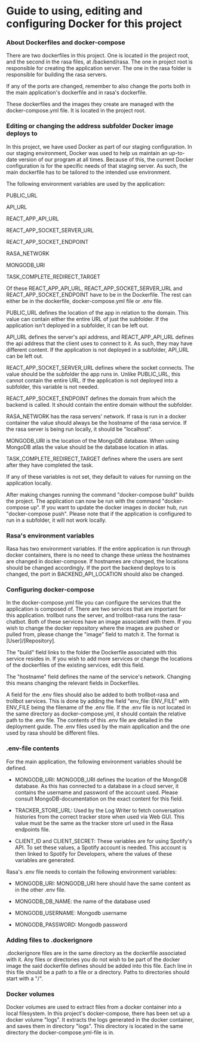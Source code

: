# Guide to using, editing and configuring Docker for this project

### About Dockerfiles and docker-compose

There are two dockerfiles in this project. One is located in the project root, and the second in the rasa files, at \/backend/rasa.
The one in project root is responsible for creating the application server. The one in the rasa folder is responsible for building the rasa servers.

If any of the ports are changed, remember to also change the ports both in the main application's dockerfile and in rasa's dockerfile.

These dockerfiles and the images they create are managed with the docker-compose.yml file. It is located in the project root.

 
### Editing or changing the address subfolder Docker image deploys to

In this project, we have used Docker as part of our staging configuration. 
In our staging environment, Docker was used to help us maintain an up-to-date version of our program at all times.
Because of this, the current Docker configuration is for the specific needs of that staging server. As such, the main dockerfile has to be tailored to the intended use environment.

The following environment variables are used by the application:

PUBLIC_URL

API_URL

REACT_APP_API_URL

REACT_APP_SOCKET_SERVER_URL

REACT_APP_SOCKET_ENDPOINT

RASA_NETWORK

MONGODB_URI
 
TASK_COMPLETE_REDIRECT_TARGET 

Of these REACT_APP_API_URL, REACT_APP_SOCKET_SERVER_URL and REACT_APP_SOCKET_ENDPOINT have to be in the Dockerfile. The rest can either be in the dockerfile, docker-compose.yml file or .env file.


PUBLIC_URL defines the location of the app in relation to the domain. This value can contain either the entire URL of just the subfolder. If the application isn't deployed in a subfolder, it can be left out.

API_URL defines the server's api address, and REACT_APP_API_URL defines the api address that the client uses to connect to it. As such, they may have different content. If the application is not deployed in a subfolder, API_URL can be left out.

REACT_APP_SOCKET_SERVER_URL defines where the socket connects. The value should be the subfolder the app runs in. Unlike PUBLIC_URL, this cannot contain the entire URL. If the application is not deployed into a subfolder, this variable is not needed.

REACT_APP_SOCKET_ENDPOINT defines the domain from which the backend is called. It should contain the entire domain without the subfolder.

RASA_NETWORK has the rasa servers' network. If rasa is run in a docker container the value should always be the hostname of the rasa service.
If the rasa server is being run locally, it should be "localhost".

MONGODB_URI is the location of the MongoDB database. When using MongoDB atlas the value should be the database location in atlas.

TASK_COMPLETE_REDIRECT_TARGET defines where the users are sent after they have completed the task.

If any of these variables is not set, they default to values for running on the application locally. 

After making changes running the command "docker-compose build" builds the project. The application can now be run with the command "docker-compose up". If you want to update the docker images in docker hub, run "docker-compose push".
Please note that if the application is configured to run in a subfolder, it will not work locally.

### Rasa's environment variables

Rasa has two environment variables. If the entire application is run through docker containers, there is no need to change these unless the hostnames are changed in docker-compose.
If hostnames are changed, the locations should be changed accordingly. If the port the backend deploys to is changed, the port in BACKEND_API_LOCATION should also be changed.

### Configuring docker-compose

In the docker-compose.yml file you can configure the services that the application is composed of. There are two services that are important for this application. trollbot runs the server, and trollbot-rasa runs the rasa-chatbot.
Both of these services have an image associated with them. If you wish to change the docker repository where the images are pushed or pulled from, please change the "image" field to match it. The format is  \[User]/\[Repository].

The "build" field links to the folder the Dockerfile associated with this service resides in. If you wish to add more services or change the locations of the dockerfiles of the existing services, edit this field.

The "hostname" field defines the name of the service's network. Changing this means changing the relevant fields in Dockerfiles. 

A field for the .env files should also be added to both trollbot-rasa and trollbot services. This is done by adding the field "env_file: ENV_FILE" with ENV_FILE being the filename of the .env file.
If the .env file is not located in the same directory as docker-compose.yml, it should contain the relative path to the .env file.
The contents of this .env file are detailed in the deployment guide. The .env files used by the main application and the one used by rasa should be different files.

### .env-file contents

For the main application, the following environment variables should be defined.

 - MONGODB_URI: MONGODB_URI defines the location of the MongoDB database. As this has connected to a database in a cloud server, it contains the username and password of the account used. Please consult MongoDB-documentation on the exact content for this field.

 - TRACKER_STORE_URL: Used by the Log Writer to fetch conversation histories from the correct tracker store when used via Web GUI. This value must be the same as the tracker store url used in the Rasa endpoints file.

 - CLIENT_ID and CLIENT_SECRET: These variables are for using Spotify's API. To set these values, a Spotify account is needed. This account is then linked to Spotify for Developers, where the values of these variables are generated. 
 

Rasa's .env file needs to contain the following environment variables:

 - MONGODB_URI: MONGODB_URI here should have the same content as in the other .env file.

 - MONGODB_DB_NAME: the name of the database used

 - MONGODB_USERNAME: Mongodb username

 - MONGODB_PASSWORD: Mongodb password

### Adding files to .dockerignore

.dockerignore files are in the same directory as the dockerfile associated with it.
Any files or directories you do not wish to be part of the docker image the said dockerfile defines should be added into this file.
Each line in this file should be a path to a file or a directory. Paths to directories should start with a "/".

### Docker volumes

Docker volumes are used to extract files from a docker container into a local filesystem. In this project's docker-compose, there has been set up a docker volume "logs". It extracts the logs generated in the docker container, and saves them in directory "logs". This directory is located in the same directory the docker-compose.yml-file is in.
